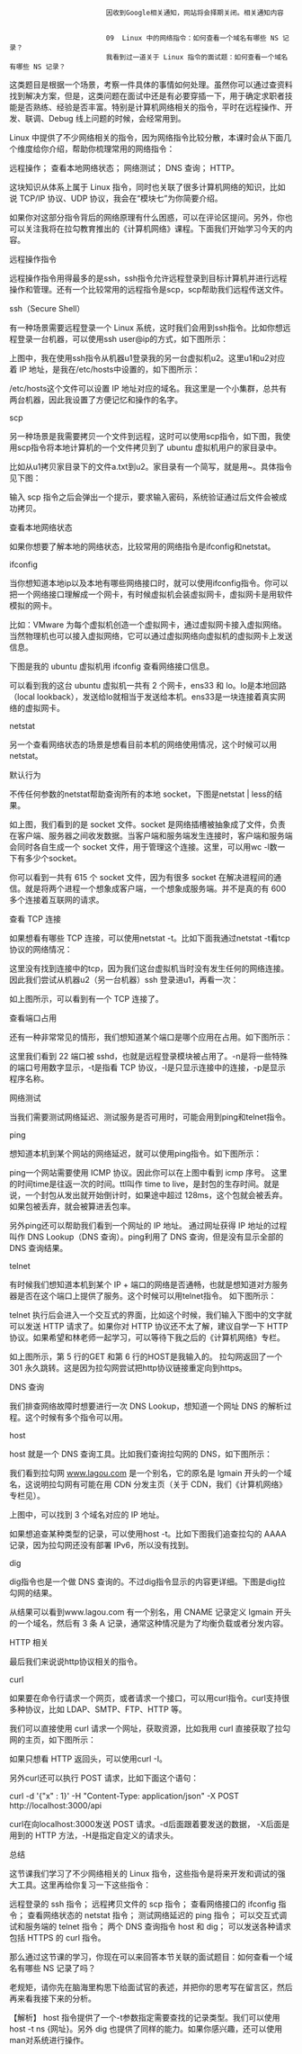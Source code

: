 
                            
                            因收到Google相关通知，网站将会择期关闭。相关通知内容
                            
                            
                            09  Linux 中的网络指令：如何查看一个域名有哪些 NS 记录？
                            我看到过一道关于 Linux 指令的面试题：如何查看一个域名有哪些 NS 记录？

这类题目是根据一个场景，考察一件具体的事情如何处理。虽然你可以通过查资料找到解决方案，但是，这类问题在面试中还是有必要穿插一下，用于确定求职者技能是否熟练、经验是否丰富。特别是计算机网络相关的指令，平时在远程操作、开发、联调、Debug 线上问题的时候，会经常用到。

Linux 中提供了不少网络相关的指令，因为网络指令比较分散，本课时会从下面几个维度给你介绍，帮助你梳理常用的网络指令：


远程操作；
查看本地网络状态；
网络测试；
DNS 查询；
HTTP。


这块知识从体系上属于 Linux 指令，同时也关联了很多计算机网络的知识，比如说 TCP/IP 协议、UDP 协议，我会在“模块七”为你简要介绍。

如果你对这部分指令背后的网络原理有什么困惑，可以在评论区提问。另外，你也可以关注我将在拉勾教育推出的《计算机网络》课程。下面我们开始学习今天的内容。

远程操作指令

远程操作指令用得最多的是ssh，ssh指令允许远程登录到目标计算机并进行远程操作和管理。还有一个比较常用的远程指令是scp，scp帮助我们远程传送文件。

ssh（Secure Shell）

有一种场景需要远程登录一个 Linux 系统，这时我们会用到ssh指令。比如你想远程登录一台机器，可以使用ssh user@ip的方式，如下图所示：



上图中，我在使用ssh指令从机器u1登录我的另一台虚拟机u2。这里u1和u2对应着 IP 地址，是我在/etc/hosts中设置的，如下图所示：



/etc/hosts这个文件可以设置 IP 地址对应的域名。我这里是一个小集群，总共有两台机器，因此我设置了方便记忆和操作的名字。

scp

另一种场景是我需要拷贝一个文件到远程，这时可以使用scp指令，如下图，我使用scp指令将本地计算机的一个文件拷贝到了 ubuntu 虚拟机用户的家目录中。

比如从u1拷贝家目录下的文件a.txt到u2。家目录有一个简写，就是用~。具体指令见下图：



输入 scp 指令之后会弹出一个提示，要求输入密码，系统验证通过后文件会被成功拷贝。

查看本地网络状态

如果你想要了解本地的网络状态，比较常用的网络指令是ifconfig和netstat。

ifconfig

当你想知道本地ip以及本地有哪些网络接口时，就可以使用ifconfig指令。你可以把一个网络接口理解成一个网卡，有时候虚拟机会装虚拟网卡，虚拟网卡是用软件模拟的网卡。

比如：VMware 为每个虚拟机创造一个虚拟网卡，通过虚拟网卡接入虚拟网络。当然物理机也可以接入虚拟网络，它可以通过虚拟网络向虚拟机的虚拟网卡上发送信息。

下图是我的 ubuntu 虚拟机用 ifconfig 查看网络接口信息。



可以看到我的这台 ubuntu 虚拟机一共有 2 个网卡，ens33 和 lo。lo是本地回路（local lookback），发送给lo就相当于发送给本机。ens33是一块连接着真实网络的虚拟网卡。

netstat

另一个查看网络状态的场景是想看目前本机的网络使用情况，这个时候可以用netstat。

默认行为

不传任何参数的netstat帮助查询所有的本地 socket，下图是netstat | less的结果。



如上图，我们看到的是 socket 文件。socket 是网络插槽被抽象成了文件，负责在客户端、服务器之间收发数据。当客户端和服务端发生连接时，客户端和服务端会同时各自生成一个 socket 文件，用于管理这个连接。这里，可以用wc -l数一下有多少个socket。



你可以看到一共有 615 个 socket 文件，因为有很多 socket 在解决进程间的通信。就是将两个进程一个想象成客户端，一个想象成服务端。并不是真的有 600 多个连接着互联网的请求。

查看 TCP 连接

如果想看有哪些 TCP 连接，可以使用netstat -t。比如下面我通过netstat -t看tcp协议的网络情况：



这里没有找到连接中的tcp，因为我们这台虚拟机当时没有发生任何的网络连接。因此我们尝试从机器u2（另一台机器）ssh 登录进u1，再看一次：



如上图所示，可以看到有一个 TCP 连接了。

查看端口占用

还有一种非常常见的情形，我们想知道某个端口是哪个应用在占用。如下图所示：



这里我们看到 22 端口被 sshd，也就是远程登录模块被占用了。-n是将一些特殊的端口号用数字显示，-t是指看 TCP 协议，-l是只显示连接中的连接，-p是显示程序名称。

网络测试

当我们需要测试网络延迟、测试服务是否可用时，可能会用到ping和telnet指令。

ping

想知道本机到某个网站的网络延迟，就可以使用ping指令。如下图所示：



ping一个网站需要使用 ICMP 协议。因此你可以在上图中看到 icmp 序号。 这里的时间time是往返一次的时间。ttl叫作 time to live，是封包的生存时间。就是说，一个封包从发出就开始倒计时，如果途中超过 128ms，这个包就会被丢弃。如果包被丢弃，就会被算进丢包率。

另外ping还可以帮助我们看到一个网址的 IP 地址。 通过网址获得 IP 地址的过程叫作 DNS Lookup（DNS 查询）。ping利用了 DNS 查询，但是没有显示全部的 DNS 查询结果。

telnet

有时候我们想知道本机到某个 IP + 端口的网络是否通畅，也就是想知道对方服务器是否在这个端口上提供了服务。这个时候可以用telnet指令。 如下图所示：



telnet 执行后会进入一个交互式的界面，比如这个时候，我们输入下图中的文字就可以发送 HTTP 请求了。如果你对 HTTP 协议还不太了解，建议自学一下 HTTP 协议。如果希望和林老师一起学习，可以等待下我之后的《计算机网络》专栏。



如上图所示，第 5 行的GET 和第 6 行的HOST是我输入的。 拉勾网返回了一个 301 永久跳转。这是因为拉勾网尝试把http协议链接重定向到https。

DNS 查询

我们排查网络故障时想要进行一次 DNS Lookup，想知道一个网址 DNS 的解析过程。这个时候有多个指令可以用。

host

host 就是一个 DNS 查询工具。比如我们查询拉勾网的 DNS，如下图所示：



我们看到拉勾网 www.lagou.com 是一个别名，它的原名是 lgmain 开头的一个域名，这说明拉勾网有可能在用 CDN 分发主页（关于 CDN，我们《计算机网络》专栏见）。

上图中，可以找到 3 个域名对应的 IP 地址。

如果想追查某种类型的记录，可以使用host -t。比如下图我们追查拉勾的 AAAA 记录，因为拉勾网还没有部署 IPv6，所以没有找到。



dig

dig指令也是一个做 DNS 查询的。不过dig指令显示的内容更详细。下图是dig拉勾网的结果。



从结果可以看到www.lagou.com 有一个别名，用 CNAME 记录定义 lgmain 开头的一个域名，然后有 3 条 A 记录，通常这种情况是为了均衡负载或者分发内容。

HTTP 相关

最后我们来说说http协议相关的指令。

curl

如果要在命令行请求一个网页，或者请求一个接口，可以用curl指令。curl支持很多种协议，比如 LDAP、SMTP、FTP、HTTP 等。

我们可以直接使用 curl 请求一个网址，获取资源，比如我用 curl 直接获取了拉勾网的主页，如下图所示：



如果只想看 HTTP 返回头，可以使用curl -I。

另外curl还可以执行 POST 请求，比如下面这个语句：

curl -d '{"x" : 1}' -H "Content-Type: application/json" -X POST http://localhost:3000/api


curl在向localhost:3000发送 POST 请求。-d后面跟着要发送的数据， -X后面是用到的 HTTP 方法，-H是指定自定义的请求头。

总结

这节课我们学习了不少网络相关的 Linux 指令，这些指令是将来开发和调试的强大工具。这里再给你复习一下这些指令：


远程登录的 ssh 指令；
远程拷贝文件的 scp 指令；
查看网络接口的 ifconfig 指令；
查看网络状态的 netstat 指令；
测试网络延迟的 ping 指令；
可以交互式调试和服务端的 telnet 指令；
两个 DNS 查询指令 host 和 dig；
可以发送各种请求包括 HTTPS 的 curl 指令。


那么通过这节课的学习，你现在可以来回答本节关联的面试题目：如何查看一个域名有哪些 NS 记录了吗？

老规矩，请你先在脑海里构思下给面试官的表述，并把你的思考写在留言区，然后再来看我接下来的分析。

【解析】 host 指令提供了一个-t参数指定需要查找的记录类型。我们可以使用host -t ns {网址}。另外 dig 也提供了同样的能力。如果你感兴趣，还可以使用man对系统进行操作。

                        
                        
                            